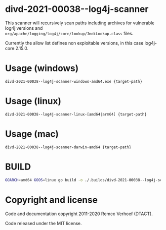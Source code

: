 # divd-2021-00038--log4j-scanner

This scanner will recursively scan paths including archives for vulnerable log4j versions and `org/apache/logging/log4j/core/lookup/JndiLookup.class` files. 

Currently the allow list defines non exploitable versions, in this case log4j-core 2.15.0.

# Usage (windows)
```
divd-2021-00038--log4j-scanner-windows-amd64.exe {target-path}
```
# Usage (linux)
```
divd-2021-00038--log4j-scanner-linux-[amd64|arm64] {target-path}
```
# Usage (mac)
```
divd-2021-00038--log4j-scanner-darwin-amd64 {target-path}
```


# BUILD
```sh
GOARCH=amd64 GOOS=linux go build -o ./.builds/divd-2021-00038--log4j-scanner-linux-amd64 ./main.go
```

# Copyright and license

Code and documentation copyright 2011-2020 Remco Verhoef (DTACT).

Code released under the MIT license.
